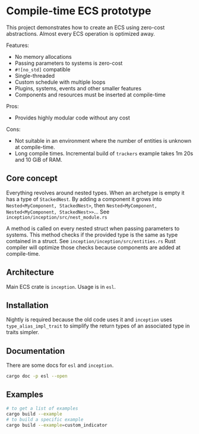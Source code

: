 # Compile-time ECS prototype
This project demonstrates how to create an ECS using zero-cost abstractions. Almost every ECS operation is optimized away. 

Features:
- No memory allocations
- Passing parameters to systems is zero-cost
- `#![no_std]` compatible
- Single-threaded
- Custom schedule with multiple loops
- Plugins, systems, events and other smaller features
- Components and resources must be inserted at compile-time

Pros:
- Provides highly modular code without any cost

Cons:
- Not suitable in an environment where the number of entities is unknown at compile-time.
- Long compile times. Incremental build of `trackers` example takes 1m 20s and 10 GiB of RAM.

## Core concept
Everything revolves around nested types. When an archetype is empty it has a type of `StackedNest`. By adding a component it grows into `Nested<MyComponent, StackedNest>`, then `Nested<MyComponent, Nested<MyComponent, StackedNest>>`...
See `inception/inception/src/nest_module.rs`

A method is called on every nested struct when passing parameters to systems. This method checks if the provided type is the same as type contained in a struct.
See `inception/inception/src/entities.rs`
Rust compiler will optimize those checks because components are added at compile-time.

## Architecture
Main ECS crate is `inception`. Usage is in `esl`.

## Installation
Nightly is required because the old code uses it and `inception` uses `type_alias_impl_trait` to simplify the return types of an associated type in traits simpler. 

## Documentation
There are some docs for `esl` and `inception`.
```bash
cargo doc -p esl --open
```

## Examples
```bash
# to get a list of examples
cargo build --example
# to build a specific example
cargo build --example=custom_indicator
```
